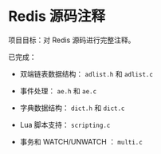 # Redis 源码注释

项目目标：对 Redis 源码进行完整注释。

已完成：

* 双端链表数据结构： ``adlist.h`` 和 ``adlist.c``

* 事件处理： ``ae.h`` 和 ``ae.c``

* 字典数据结构： ``dict.h`` 和 ``dict.c``

* Lua 脚本支持： ``scripting.c``

* 事务和 WATCH/UNWATCH ： ``multi.c``
